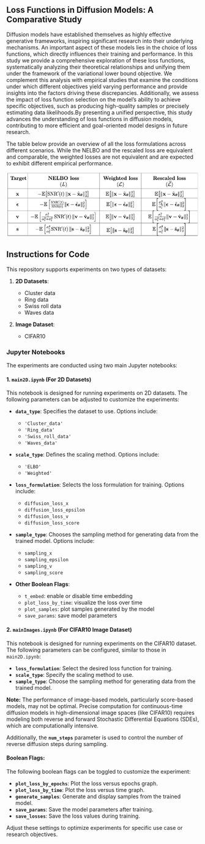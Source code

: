 ## Loss Functions in Diffusion Models: A Comparative Study

Diffusion models have established themselves as highly effective generative frameworks, inspiring significant research into their underlying mechanisms. An important aspect of these models lies in the choice of loss functions, which directly influences their training and performance. In this study we provide a comprehensive exploration of these loss functions, systematically analyzing their theoretical relationships and unifying them under the framework of the variational lower bound objective. We complement this analysis with empirical studies that examine the conditions under which different objectives yield varying performance and provide insights into the factors driving these discrepancies. Additionally, we assess the impact of loss function selection on the model’s ability to achieve specific objectives, such as producing high-quality samples or precisely estimating data likelihoods.By presenting a unified perspective, this study advances the understanding of loss functions in diffusion models, contributing to more efficient and goal-oriented model designs in future research.

The table below provide an overview of all the loss formulations across different scenarios. While the NELBO and the rescaled loss are equivalent and comparable, the weighted
losses are not equivalent and are expected to exhibit different empirical performance.

![Table for loss formulations](assets/general/LF_Table.png)

## Instructions for Code

This repository supports experiments on two types of datasets:

1. **2D Datasets**: 
   - Cluster data
   - Ring data
   - Swiss roll data
   - Waves data

2. **Image Dataset**: 
   - CIFAR10

### Jupyter Notebooks

The experiments are conducted using two main Jupyter notebooks:

#### 1. **`main2D.ipynb`** (For 2D Datasets)
   This notebook is designed for running experiments on 2D datasets. The following parameters can be adjusted to customize the experiments:

   - **`data_type`**: Specifies the dataset to use. Options include:
     - `'Cluster_data'`
     - `'Ring_data'`
     - `'Swiss_roll_data'`
     - `'Waves_data'`

   - **`scale_type`**: Defines the scaling method. Options include:
     - `'ELBO'`
     - `'Weighted'`

   - **`loss_formulation`**: Selects the loss formulation for training. Options include:
     - `diffusion_loss_x`
     - `diffusion_loss_epsilon`
     - `diffusion_loss_v`
     - `diffusion_loss_score`

   - **`sample_type`**: Chooses the sampling method for generating data from the trained model. Options include:
     - `sampling_x`
     - `sampling_epsilon`
     - `sampling_v`
     - `sampling_score`

   - **Other Boolean Flags**:
     - `t_embed`: enable or disable time embedding
     - `plot_loss_by_time`: visualize the loss over time
     - `plot_samples`: plot samples generated by the model
     - `save_params`: save model parameters


#### 2. **`mainImages.ipynb`** (For CIFAR10 Image Dataset)

This notebook is designed for running experiments on the CIFAR10 dataset. The following parameters can be configured, similar to those in `main2D.ipynb`:

- **`loss_formulation`**: Select the desired loss function for training.
- **`scale_type`**: Specify the scaling method to use.
- **`sample_type`**: Choose the sampling method for generating data from the trained model.

**Note:** The performance of image-based models, particularly score-based models, may not be optimal. Precise computation for continuous-time diffusion models in high-dimensional image spaces (like CIFAR10) requires modeling both reverse and forward Stochastic Differential Equations (SDEs), which are computationally intensive.

Additionally, the **`num_steps`** parameter is used to control the number of reverse diffusion steps during sampling.

#### **Boolean Flags:**
The following boolean flags can be toggled to customize the experiment:

- **`plot_loss_by_epochs`**: Plot the loss versus epochs graph.
- **`plot_loss_by_time`**: Plot the loss versus time graph.
- **`generate_samples`**: Generate and display samples from the trained model.
- **`save_params`**: Save the model parameters after training.
- **`save_losses`**: Save the loss values during training.

Adjust these settings to optimize experiments for specific use case or research objectives.

<!-- ## Model

For modeling the 2D dataset we used a very simple neural network architecture with 7 fully connected layers and ReLU ativation as shown below. 

![2d_model](assets/general/2D_model.png)

To model CIFAR10 we used the UNET architechture , with downsampling blocks that reduces the spatial dimensions, mid blocks, working at a same resolution and upsampling blocks that increase the spatial resolution and have residual connections from the corresponding down sample block.

![block](assets/general/Blocks.png)
![cifa_model](assets/general/Cifar_model.png) -->
<!-- 

## Results

The table results for 2D dataset and Image dataset are as follows, -->





















